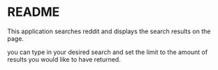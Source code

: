 # README
This application searches reddit and displays the search results on the page.

you can type in your desired search and set the limit to the amount of results you would like to have returned.

